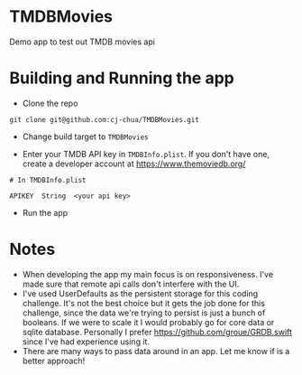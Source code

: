 # TMDBMovies
Demo app to test out TMDB movies api

# Building and Running the app
- Clone the repo

`git clone git@github.com:cj-chua/TMDBMovies.git`

- Change build target to `TMDBMovies`

- Enter your TMDB API key in `TMDBInfo.plist`. If you don't have one, create a developer account at https://www.themoviedb.org/
```
# In TMDBInfo.plist

APIKEY  String  <your api key>
```

- Run the app

# Notes
- When developing the app my main focus is on responsiveness. I've made sure that remote api calls don't interfere with the UI.
- I've used UserDefaults as the persistent storage for this coding challenge. It's not the best choice but it gets the job done for this challenge, 
since the data we're trying to persist is just a bunch of booleans. If we were to scale it I would probably go for core data or sqlite database.
Personally I prefer https://github.com/groue/GRDB.swift since I've had experience using it.
- There are many ways to pass data around in an app. Let me know if is a better approach!
